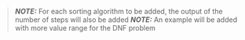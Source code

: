 > **_NOTE:_** For each sorting algorithm to be added, the output of the number of steps will also be added
> **_NOTE:_** An example will be added with more value range for the DNF problem
